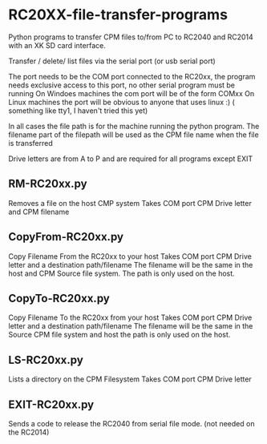 # RC20XX-file-transfer-programs
Python programs to transfer CPM files to/from PC to RC2040 and RC2014 with an XK SD card interface.

Transfer / delete/ list files via the serial port (or usb serial port) 

The port needs to be the COM port connected to the RC20xx, the program needs exclusive access to this port, no other serial program must be running
On Windoes machines the com port will be of the form COMxx 
On Linux machines the port will be obvious to anyone that uses linux :) ( something like tty1, I haven't tried this yet)

In all cases the file path is for the machine running the python program. 
The filename part of the filepath will be used as the CPM file name when the file is transferred

Drive letters are from A to P and are required for all programs except EXIT

## RM-RC20xx.py
Removes a file on the host CMP system 
Takes COM port CPM Drive letter and CPM filename

## CopyFrom-RC20xx.py
Copy Filename From the RC20xx to your host 
Takes COM port CPM Drive letter and a destination path/filename
The filename will be the same in the host and CPM Source file system.
The path is only used on the host.

## CopyTo-RC20xx.py
Copy Filename To the RC20xx from your host 
Takes COM port CPM Drive letter and a destination path/filename
The filename will be the same in the Source CPM file system and host 
the path is only used on the host.

## LS-RC20xx.py
Lists a directory on the CPM Filesystem 
Takes COM port CPM Drive letter

## EXIT-RC20xx.py
Sends a code to release the RC2040 from serial file mode. (not needed on the RC2014)
